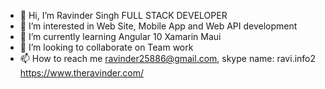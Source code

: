 - 👋 Hi, I’m Ravinder Singh FULL STACK DEVELOPER
- 👀 I’m interested in Web Site, Mobile App and Web API development 
- 🌱 I’m currently learning Angular 10 Xamarin Maui
- 💞️ I’m looking to collaborate on Team work
- 📫 How to reach me ravinder25886@gmail.com, skype name: ravi.info2
https://www.theravinder.com/

<!---
ravinder25886/ravinder25886 is a ✨ special ✨ repository because its `README.md` (this file) appears on your GitHub profile.
You can click the Preview link to take a look at your changes.
--->
